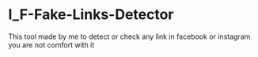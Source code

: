# I_F-Fake-Links-Detector
This tool made by me to detect or check any link in facebook or instagram you are not comfort with it
